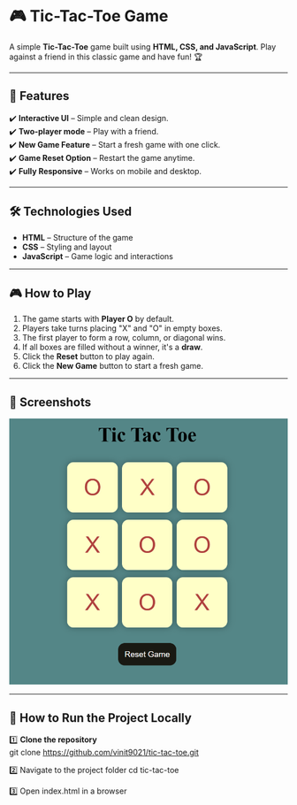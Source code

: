 # 🎮 Tic-Tac-Toe Game

A simple **Tic-Tac-Toe** game built using **HTML, CSS, and JavaScript**. Play against a friend in this classic game and have fun! 🏆  

---

## 🚀 Features
✔️ **Interactive UI** – Simple and clean design.  
✔️ **Two-player mode** – Play with a friend.  
✔️ **New Game Feature** – Start a fresh game with one click.  
✔️ **Game Reset Option** – Restart the game anytime.  
✔️ **Fully Responsive** – Works on mobile and desktop.  

---

## 🛠️ Technologies Used
- **HTML** – Structure of the game  
- **CSS** – Styling and layout  
- **JavaScript** – Game logic and interactions  

---


## 🎮 How to Play
1. The game starts with **Player O** by default.  
2. Players take turns placing "X" and "O" in empty boxes.  
3. The first player to form a row, column, or diagonal wins.  
4. If all boxes are filled without a winner, it's a **draw**.  
5. Click the **Reset** button to play again.  
6. Click the **New Game** button to start a fresh game.  

---

## 📸 Screenshots
![Tic-Tac-Toe Game Screenshot](game.png)

---

## 📂 How to Run the Project Locally
1️⃣ **Clone the repository**  
git clone https://github.com/vinit9021/tic-tac-toe.git

2️⃣ Navigate to the project folder
cd tic-tac-toe

3️⃣ Open index.html in a browser